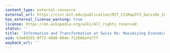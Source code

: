 ```yaml
---
content_type: external-resource
external_url: https://cisr.mit.edu/publication/MIT_CISRwp373_SwissRe_InfoAndTrans
has_external_license_warning: true
license: https://en.wikipedia.org/wiki/All_rights_reserved
status: ''
title: 'Information and Transformation at Swiss Re: Maximizing Economic Value'
uid: 63e692d1-0f72-48d0-864e-712886afe77f
wayback_url: ''
---
```

